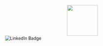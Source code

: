 
<div id="header" align="center">
  <img src="https://media.giphy.com/media/6ib6KPmkeAjDTxMxij/giphy.gif" width="100"/>
</div>

<div id="badges">
  <img src="https://img.shields.io/badge/VK-blue?logo=VK&logocolor=blue" alt="LinkedIn Badge"/>
</div>
